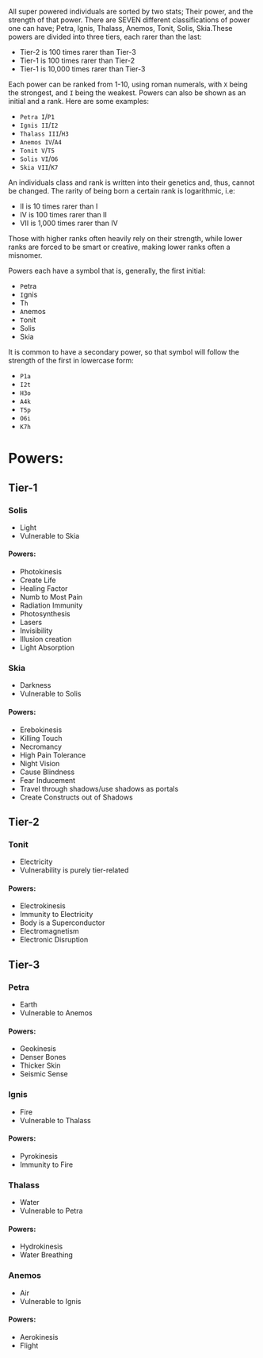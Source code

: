 All super powered individuals are sorted by two stats; Their power, and the strength of that power. There are SEVEN different classifications of power one can have; Petra, Ignis, Thalass, Anemos, Tonit, Solis, Skia.These powers are divided into three tiers, each rarer than the last:
- Tier-2 is 100 times rarer than Tier-3
- Tier-1 is 100 times rarer than Tier-2
- Tier-1 is 10,000 times rarer than Tier-3

Each power can be ranked from 1-10, using roman numerals, with `X` being the strongest, and `I` being the weakest. Powers can also be shown as an initial and a rank. Here are some examples:
- `Petra I`/`P1`
- `Ignis II`/`I2`
- `Thalass III`/`H3`
- `Anemos IV`/`A4`
- `Tonit V`/`T5`
- `Solis VI`/`O6`
- `Skia VII`/`K7`

An individuals class and rank is written into their genetics and, thus, cannot be changed. The rarity of being born a certain rank is logarithmic, i.e:
- II is 10 times rarer than I
- IV is 100 times rarer than II
- VII is 1,000 times rarer than IV

Those with higher ranks often heavily rely on their strength, while lower ranks are forced to be smart or creative, making lower ranks often a misnomer.

Powers each have a symbol that is, generally, the first initial:
- `P`etra
- `I`gnis
- T`h`
- `A`nemos
- `T`onit
- S`o`lis
- S`k`ia

It is common to have a secondary power, so that symbol will follow the strength of the first in lowercase form:
- `P1a`
- `I2t`
- `H3o`
- `A4k`
- `T5p`
- `O6i`
- `K7h`

# Powers:

## Tier-1

### Solis
- Light
- Vulnerable to Skia

#### Powers:
- Photokinesis
- Create Life
- Healing Factor
- Numb to Most Pain
- Radiation Immunity
- Photosynthesis
- Lasers
- Invisibility
- Illusion creation
- Light Absorption

### Skia
- Darkness
- Vulnerable to Solis

#### Powers:
- Erebokinesis
- Killing Touch
- Necromancy
- High Pain Tolerance
- Night Vision
- Cause Blindness
- Fear Inducement
- Travel through shadows/use shadows as portals
- Create Constructs out of Shadows

## Tier-2

### Tonit
- Electricity
- Vulnerability is purely tier-related

#### Powers:
- Electrokinesis
- Immunity to Electricity
- Body is a Superconductor
- Electromagnetism
- Electronic Disruption

## Tier-3

### Petra
- Earth
- Vulnerable to Anemos

#### Powers:
- Geokinesis
- Denser Bones
- Thicker Skin
- Seismic Sense

### Ignis
- Fire
- Vulnerable to Thalass

#### Powers:
- Pyrokinesis
- Immunity to Fire

### Thalass
- Water
- Vulnerable to Petra

#### Powers:
- Hydrokinesis
- Water Breathing

### Anemos
- Air
- Vulnerable to Ignis

#### Powers:
- Aerokinesis
- Flight